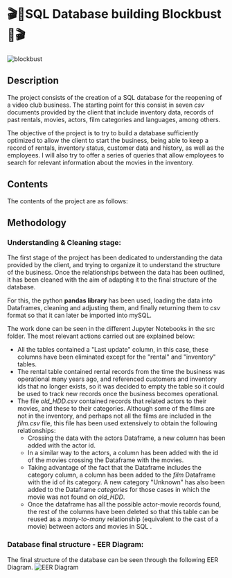 # 🎬📼SQL Database building Blockbust📼🎬
![blockbust](https://github.com/arromeral/sql-data-base-building_arromeral/assets/138980560/e6033b62-f4fe-4eab-a36c-552663bc037d)
## Description
The project consists of the creation of a SQL database for the reopening of a video club business. The starting point for this consist in seven *csv* documents provided by the client that include inventory data, records of past rentals, movies, actors, film categories and languages, among others.

The objective of the project is to try to build a database sufficiently optimized to allow the client to start the business, being able to keep a record of rentals, inventory status, customer data and history, as well as the employees. I will also try to offer a series of queries that allow employees to search for relevant information about the movies in the inventory.
## Contents
The contents of the project are as follows:
## Methodology
### Understanding & Cleaning stage:
The first stage of the project has been dedicated to understanding the data provided by the client, and trying to organize it to understand the structure of the business. Once the relationships between the data has been outlined, it has been cleaned with the aim of adapting it to the final structure of the database.

For this, the python **pandas library** has been used, loading the data into Dataframes, cleaning and adjusting them, and finally returning them to *csv* format so that it can later be imported into mySQL.

The work done can be seen in the different Jupyter Notebooks in the src folder. The most relevant actions carried out are explained below:

- All the tables contained a "Last update" column, in this case, these columns have been eliminated except for the "rental" and "inventory" tables.
- The rental table contained rental records from the time the business was operational many years ago, and referenced customers and inventory ids that no longer exists, so it was decided to empty the table so it could be used to track new records once the business becomes operational.
- The file *old_HDD.csv* contained records that related actors to their movies, and these to their categories. Although some of the films are not in the inventory, and perhaps not all the films are included in the *film.csv* file, this file has been used extensively to obtain the following relationships:
  - Crossing the data with the actors Dataframe, a new column has been added with the actor id.
  - In a similar way to the actors, a column has been added with the id of the movies crossing the Dataframe with the movies.
  - Taking advantage of the fact that the Dataframe includes the category column, a column has been added to the *film* Dataframe with the id of its category. A new category "Unknown" has also been added to the Dataframe *categories* for those cases in which the movie was not found on *old_HDD*.
  - Once the dataframe has all the possible actor-movie records found, the rest of the columns have been deleted so that this table can be reused as a *many-to-many* relationship (equivalent to the cast of a movie) between actors and movies in SQL .
### Database final structure - EER Diagram:
The final structure of the database can be seen through the following EER Diagram.
![EER Diagram](https://github.com/arromeral/sql-data-base-building_arromeral/assets/138980560/fbc26ff1-ec64-4ba9-9f8e-26204997db9f)

